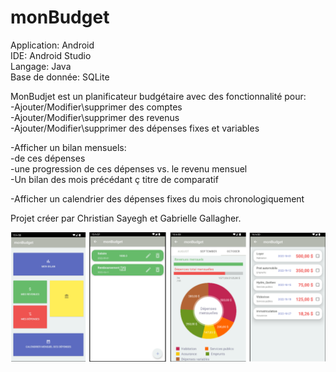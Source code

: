 # monBudget
Application: Android
<br>
IDE: Android Studio
<br>
Langage: Java
<br>
Base de donnée: SQLite
<br>

MonBudjet est un planificateur budgétaire avec des fonctionnalité pour:<br>
  -Ajouter/Modifier\supprimer des comptes<br>
  -Ajouter/Modifier\supprimer des revenus<br>
  -Ajouter/Modifier\supprimer des dépenses fixes et variables
  
  -Afficher un bilan mensuels:<br>
    -de ces dépenses<br>
    -une progression de ces dépenses vs. le revenu mensuel<br>
    -Un bilan des mois précédant ç titre de comparatif<br>
    
  -Afficher un calendrier des dépenses fixes du mois chronologiquement


Projet créer par Christian Sayegh et Gabrielle Gallagher.

![Screen Previews](https://github.com/ChristWasTaken/monBudget/blob/master/previewImages/screenshot.png/?raw=true "Preview")
